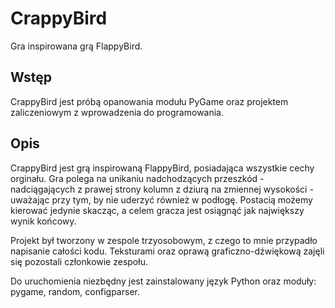 # CrappyBird
Gra inspirowana grą FlappyBird.

## Wstęp
CrappyBird jest próbą opanowania modułu PyGame oraz projektem zaliczeniowym z wprowadzenia do programowania.

## Opis
CrappyBird jest grą inspirowaną FlappyBird, posiadająca wszystkie cechy orginału. Gra polega na unikaniu nadchodzących przeszkód - nadciągających z prawej strony kolumn z dziurą na zmiennej wysokości - uważając przy tym, by nie uderzyć również w podłogę. Postacią możemy kierować jedynie skacząc, a celem gracza jest osiągnąć jak największy wynik końcowy.

Projekt był tworzony w zespole trzyosobowym, z czego to mnie przypadło napisanie całości kodu. Teksturami oraz oprawą graficzno-dźwiękową zajęli się pozostali członkowie zespołu.

Do uruchomienia niezbędny jest zainstalowany język Python oraz moduły: pygame, random, configparser.
